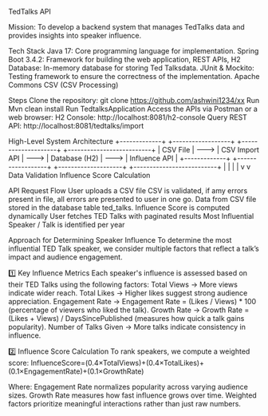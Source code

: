 TedTalks API


Mission:
To develop a backend system that manages TedTalks data and provides insights into speaker influence.



Tech Stack
Java 17: Core programming language for implementation.
Spring Boot 3.4.2: Framework for building the web application, REST APIs,
H2 Database: In-memory database for storing Ted Talksdata.
JUnit & Mockito: Testing framework to ensure the correctness of the implementation.
Apache Commons CSV (CSV Processing)

Steps 
Clone the repository:
git clone https://github.com/ashwini1234/xx 
Run Mvn clean install
Run TedtalksApplication
Access the APIs via Postman or a web browser:
H2 Console: http://localhost:8081/h2-console
Query REST API: http://localhost:8081/tedtalks/import



High-Level System Architecture
+-------------+        +------------------+        +--------------------+        +--------------------------+
| CSV File    | --->   | CSV Import API   | --->   | Database (H2) | --->  | Influence API |
+-------------+        +------------------+        +--------------------+        +--------------------------+
                            	  |                             	 |
                              	|                              	 |
                              	v                               	v
                       Data Validation              Influence Score 
    Calculation

API Request Flow
User uploads a CSV file 
CSV is validated, if amy errors present in file, all errors are presented to user in one go.
Data from CSV file stored in the database table ted_talks.
Influence Score is computed dynamically 
User fetches TED Talks with paginated results 
Most Influential Speaker / Talk is identified per year

Approach for Determining Speaker Influence
To determine the most influential TED Talk speaker, we consider multiple factors that reflect a talk’s impact and audience engagement.

1️⃣ Key Influence Metrics
Each speaker's influence is assessed based on their TED Talks using the following factors:
Total Views → More views indicate wider reach.
Total Likes → Higher likes suggest strong audience appreciation.
Engagement Rate → Engagement Rate = (Likes / Views) * 100 (percentage of viewers who liked the talk).
Growth Rate → Growth Rate = (Likes + Views) / DaysSincePublished (measures how quick a talk gains popularity).
Number of Talks Given → More talks indicate consistency in influence.

2️⃣ Influence Score Calculation
To rank speakers, we compute a weighted score:
InfluenceScore=(0.4×TotalViews)+(0.4×TotalLikes)+(0.1×EngagementRate)+(0.1×GrowthRate)

Where:
Engagement Rate normalizes popularity across varying audience sizes.
Growth Rate measures how fast influence grows over time.
Weighted factors prioritize meaningful interactions rather than just raw numbers.
